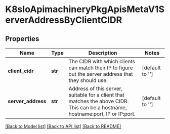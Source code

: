 # K8sIoApimachineryPkgApisMetaV1ServerAddressByClientCIDR

## Properties
Name | Type | Description | Notes
------------ | ------------- | ------------- | -------------
**client_cidr** | **str** | The CIDR with which clients can match their IP to figure out the server address that they should use. | [default to '']
**server_address** | **str** | Address of this server, suitable for a client that matches the above CIDR. This can be a hostname, hostname:port, IP or IP:port. | [default to '']

[[Back to Model list]](../README.md#documentation-for-models) [[Back to API list]](../README.md#documentation-for-api-endpoints) [[Back to README]](../README.md)


